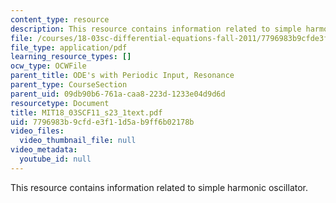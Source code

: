```yaml
---
content_type: resource
description: This resource contains information related to simple harmonic oscillator.
file: /courses/18-03sc-differential-equations-fall-2011/7796983b9cfde3f11d5ab9ff6b02178b_MIT18_03SCF11_s23_1text.pdf
file_type: application/pdf
learning_resource_types: []
ocw_type: OCWFile
parent_title: ODE's with Periodic Input, Resonance
parent_type: CourseSection
parent_uid: 09db90b6-761a-caa8-223d-1233e04d9d6d
resourcetype: Document
title: MIT18_03SCF11_s23_1text.pdf
uid: 7796983b-9cfd-e3f1-1d5a-b9ff6b02178b
video_files:
  video_thumbnail_file: null
video_metadata:
  youtube_id: null
---
```

This resource contains information related to simple harmonic oscillator.